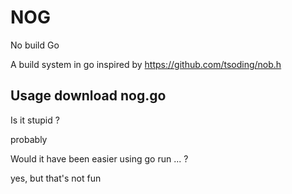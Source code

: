 # NOG

No build Go

A build system in go inspired by https://github.com/tsoding/nob.h

## Usage download nog.go



Is it stupid ? 

probably

Would it have been easier using go run ... ?

yes, but that's not fun

